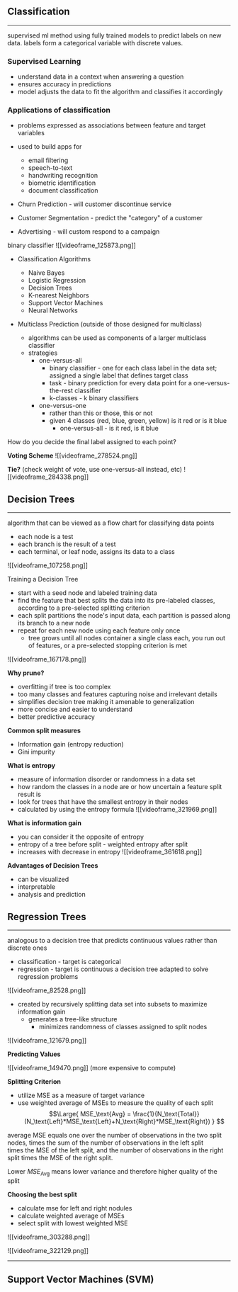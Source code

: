 ## Classification
___
supervised ml method using fully trained models to predict labels on new data. labels form a categorical variable with discrete values.

### Supervised Learning
- understand data in a context when answering a question
- ensures accuracy in predictions
- model adjusts the data to fit the algorithm and classifies it accordingly

### Applications of classification
- problems expressed as associations between feature and target variables
- used to build apps for
	- email filtering
	- speech-to-text
	- handwriting recognition
	- biometric identification
	- document classification

- Churn Prediction - will customer discontinue service
- Customer Segmentation - predict the "category" of a customer
- Advertising - will custom respond to a campaign

binary classifier
![[videoframe_125873.png]]

- Classification Algorithms
	- Naive Bayes
	- Logistic Regression
	- Decision Trees
	- K-nearest Neighbors
	- Support Vector Machines
	- Neural Networks

- Multiclass Prediction (outside of those designed for multiclass)
	- algorithms can be used as components of a larger multiclass classifier
	- strategies
		- one-versus-all
			- binary classifier - one for each class label in the data set; assigned a single label that defines target class
			- task - binary prediction for every data point for a one-versus-the-rest classifier
			- k-classes - k binary classifiers
		- one-versus-one
			- rather than this or those, this or not
			- given 4 classes (red, blue, green, yellow) is it red or is it blue
				- one-versus-all - is it red, is it blue

How do you decide the final label assigned to each point?

**Voting Scheme**
![[videoframe_278524.png]]

**Tie?** (check weight of vote, use one-versus-all instead, etc)
![[videoframe_284338.png]]

## Decision Trees
___
algorithm that can be viewed as a flow chart for classifying data points
- each node is a test
- each branch is the result of a test
- each terminal, or leaf node, assigns its data to a class

![[videoframe_107258.png]]

Training a Decision Tree
- start with a seed node and labeled training data
- find the feature that best splits the data into its pre-labeled classes, according to a pre-selected splitting criterion
- each split partitions the node's input data, each partition is passed along its branch to a new node
- repeat for each new node using each feature only once
	- tree grows until all nodes container a single class each, you run out of features, or a pre-selected stopping criterion is met

![[videoframe_167178.png]]

**Why prune?**
- overfitting if tree is too complex
- too many classes and features capturing noise and irrelevant details
- simplifies decision tree making it amenable to generalization
- more concise and easier to understand
- better predictive accuracy

**Common split measures**
- Information gain (entropy reduction)
- Gini impurity

**What is entropy**
- measure of information disorder or randomness in a data set
- how random the classes in a node are or how uncertain a feature split result is
- look for trees that have the smallest entropy in their nodes
- calculated by using the entropy formula
![[videoframe_321969.png]]

**What is information gain**
- you can consider it the opposite of entropy
- entropy of a tree before split - weighted entropy after split
- increases with decrease in entropy
![[videoframe_361618.png]]

**Advantages of Decision Trees**
- can be visualized
- interpretable
- analysis and prediction

## Regression Trees
___
analogous to a decision tree that predicts continuous values rather than discrete ones
- classification - target is categorical
- regression - target is continuous
a decision tree adapted to solve regression problems

![[videoframe_82528.png]]

- created by recursively splitting data set into subsets to maximize information gain
	- generates a tree-like structure
		- minimizes randomness of classes assigned to split nodes

![[videoframe_121679.png]]

**Predicting Values**

![[videoframe_149470.png]]
(more expensive to compute)

**Splitting Criterion**
- utilize MSE as a measure of target variance
- use weighted average of MSEs to measure the quality of each split
$$\Large{
MSE_\text{Avg} = \frac{1}{N_\text{Total}}(N_\text{Left}*MSE_\text{Left}+N_\text{Right}*MSE_\text{Right})
}
$$

average MSE equals one over the number of observations in the two split nodes, times the sum of the number of observations in the left split times the MSE of the left split, and the number of observations in the right split times the MSE of the right split.

Lower $MSE_\text{Avg}$ means lower variance and therefore higher quality of the split

**Choosing the best split**
- calculate mse for left and right nodules
- calculate weighted average of MSEs
- select split with lowest weighted MSE

![[videoframe_303288.png]]

![[videoframe_322129.png]]


___

## Support Vector Machines (SVM)
